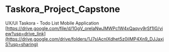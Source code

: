 # Taskora_Project_Capstone
UX/UI Taskora - Todo List Mobile Application
[https://drive.google.com/file/d/1GgV_oreIaNwJMWPc1W4xQaqvy9rSf1IG/view?usp=drive_link](https://drive.google.com/drive/folders/1J7sIAcnlXdhet5z0ilMP4Xn9_DJJaxjS?usp=sharing)
